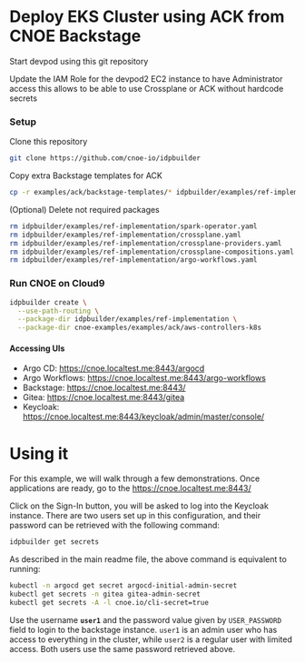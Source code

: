 # Deploy EKS Cluster using ACK from CNOE Backstage

Start devpod using this git repository

Update the IAM Role for the devpod2 EC2 instance to have Administrator access this allows to be able to use Crossplane or ACK without hardcode secrets

### Setup
Clone this repository
```sh
git clone https://github.com/cnoe-io/idpbuilder
```

Copy extra Backstage templates for ACK
```sh
cp -r examples/ack/backstage-templates/* idpbuilder/examples/ref-implementation/backstage-templates/
```

(Optional) Delete not required packages
```sh
rm idpbuilder/examples/ref-implementation/spark-operator.yaml
rm idpbuilder/examples/ref-implementation/crossplane.yaml
rm idpbuilder/examples/ref-implementation/crossplane-providers.yaml
rm idpbuilder/examples/ref-implementation/crossplane-compositions.yaml
rm idpbuilder/examples/ref-implementation/argo-workflows.yaml
```


### Run CNOE on Cloud9
```sh
idpbuilder create \
  --use-path-routing \
  --package-dir idpbuilder/examples/ref-implementation \
  --package-dir cnoe-examples/examples/ack/aws-controllers-k8s
```

#### Accessing UIs
- Argo CD: https://cnoe.localtest.me:8443/argocd
- Argo Workflows: https://cnoe.localtest.me:8443/argo-workflows
- Backstage: https://cnoe.localtest.me:8443/
- Gitea: https://cnoe.localtest.me:8443/gitea
- Keycloak: https://cnoe.localtest.me:8443/keycloak/admin/master/console/


# Using it

For this example, we will walk through a few demonstrations. Once applications are ready, go to the https://cnoe.localtest.me:8443/

Click on the Sign-In button, you will be asked to log into the Keycloak instance. There are two users set up in this
configuration, and their password can be retrieved with the following command:

```bash
idpbuilder get secrets
```

As described in the main readme file, the above command is equivalent to running:
```bash
kubectl -n argocd get secret argocd-initial-admin-secret
kubectl get secrets -n gitea gitea-admin-secret
kubectl get secrets -A -l cnoe.io/cli-secret=true
```

Use the username **`user1`** and the password value given by `USER_PASSWORD` field to login to the backstage instance.
`user1` is an admin user who has access to everything in the cluster, while `user2` is a regular user with limited access.
Both users use the same password retrieved above.
